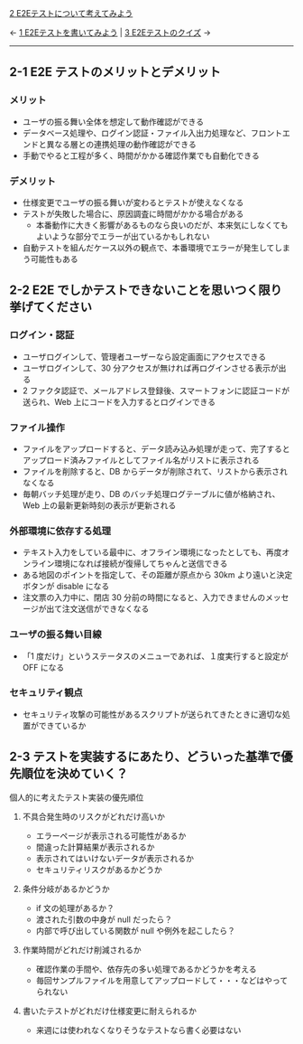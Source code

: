 [2 E2Eテストについて考えてみよう](2%20E2Eテストについて考えてみよう.md)

← [1 E2Eテストを書いてみよう](1%20E2Eテストを書いてみよう.md) | [3 E2Eテストのクイズ](3%20E2Eテストのクイズ.md) →

---

## 2-1 E2E テストのメリットとデメリット

### メリット

- ユーザの振る舞い全体を想定して動作確認ができる
- データベース処理や、ログイン認証・ファイル入出力処理など、フロントエンドと異なる層との連携処理の動作確認ができる
- 手動でやると工程が多く、時間がかかる確認作業でも自動化できる

### デメリット

- 仕様変更でユーザの振る舞いが変わるとテストが使えなくなる
- テストが失敗した場合に、原因調査に時間がかかる場合がある
	- 本番動作に大きく影響があるものなら良いのだが、本来気にしなくてもよいような部分でエラーが出ているかもしれない
- 自動テストを組んだケース以外の観点で、本番環境でエラーが発生してしまう可能性もある

## 2-2 E2E でしかテストできないことを思いつく限り挙げてください

### ログイン・認証

- ユーザログインして、管理者ユーザーなら設定画面にアクセスできる
- ユーザログインして、30 分アクセスが無ければ再ログインさせる表示が出る
- 2 ファクタ認証で、メールアドレス登録後、スマートフォンに認証コードが送られ、Web 上にコードを入力するとログインできる

### ファイル操作

- ファイルをアップロードすると、データ読み込み処理が走って、完了するとアップロード済みファイルとしてファイル名がリストに表示される
- ファイルを削除すると、DB からデータが削除されて、リストから表示されなくなる
- 毎朝バッチ処理が走り、DB のバッチ処理ログテーブルに値が格納され、Web 上の最新更新時刻の表示が更新される

### 外部環境に依存する処理

- テキスト入力をしている最中に、オフライン環境になったとしても、再度オンライン環境になれば接続が復帰してちゃんと送信できる
- ある地図のポイントを指定して、その距離が原点から 30km より遠いと決定ボタンが disable になる
- 注文票の入力中に、閉店 30 分前の時間になると、入力できませんのメッセージが出て注文送信ができなくなる

### ユーザの振る舞い目線

- 「1 度だけ」というステータスのメニューであれば、１度実行すると設定が OFF になる

### セキュリティ観点

- セキュリティ攻撃の可能性があるスクリプトが送られてきたときに適切な処置ができているか

## 2-3 テストを実装するにあたり、どういった基準で優先順位を決めていく？

個人的に考えたテスト実装の優先順位

1. 不具合発生時のリスクがどれだけ高いか
	- エラーページが表示される可能性があるか
	- 間違った計算結果が表示されるか
	- 表示されてはいけないデータが表示されるか
	- セキュリティリスクがあるかどうか

2. 条件分岐があるかどうか
	- if 文の処理があるか？
	- 渡された引数の中身が null だったら？
	- 内部で呼び出している関数が null や例外を起こしたら？

3. 作業時間がどれだけ削減されるか
	- 確認作業の手間や、依存先の多い処理であるかどうかを考える
	- 毎回サンプルファイルを用意してアップロードして・・・などはやってられない

4. 書いたテストがどれだけ仕様変更に耐えられるか
	- 来週には使われなくなりそうなテストなら書く必要はない
	

